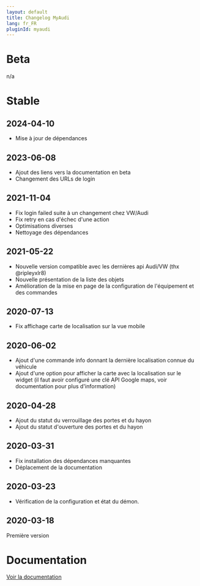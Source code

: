 ```yaml
---
layout: default
title: Changelog MyAudi
lang: fr_FR
pluginId: myaudi
---
```


# Beta

n/a

# Stable

## 2024-04-10

- Mise à jour de dépendances

## 2023-06-08

- Ajout des liens vers la documentation en beta
- Changement des URLs de login

## 2021-11-04

- Fix login failed suite à un changement chez VW/Audi
- Fix retry en cas d'échec d'une action
- Optimisations diverses
- Nettoyage des dépendances

## 2021-05-22

- Nouvelle version compatible avec les dernières api Audi/VW (thx @ripleyxlr8)
- Nouvelle présentation de la liste des objets
- Amélioration de la mise en page de la configuration de l'équipement et des commandes

## 2020-07-13

- Fix affichage carte de localisation sur la vue mobile

## 2020-06-02

- Ajout d'une commande info donnant la dernière localisation connue du véhicule
- Ajout d'une option pour afficher la carte avec la localisation sur le widget (il faut avoir configuré une clé API Google maps, voir documentation pour plus d'information)

## 2020-04-28

- Ajout du statut du verrouillage des portes et du hayon
- Ajout du statut d'ouverture des portes et du hayon

## 2020-03-31

- Fix installation des dépendances manquantes
- Déplacement de la documentation

## 2020-03-23

- Vérification de la configuration et état du démon.

## 2020-03-18

Première version

# Documentation

[Voir la documentation]({{site.baseurl}}/{{page.pluginId}}/{{page.lang}})

